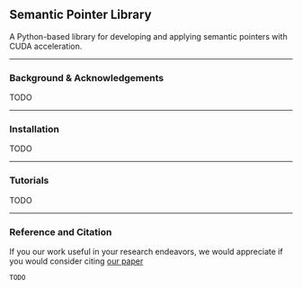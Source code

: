 ## Semantic Pointer Library
A Python-based library for developing and applying semantic pointers with CUDA acceleration.


---

### Background & Acknowledgements

TODO

---

### Installation

TODO

---

### Tutorials

TODO

---

### Reference and Citation

If you our work useful in your research endeavors, we would appreciate if you would consider citing [our paper]()
```
TODO
```

